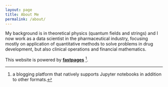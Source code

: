 ```yaml
---
layout: page
title: About Me
permalink: /about/
---
```


My background is in theoretical physics (quantum fields and strings) and I now work as a data scientist in the pharmaceutical industry, focusing mostly on application of quantitative methods to solve problems in drug development, but also clinical operations and financial mathematics.

This website is powered by **[fastpages](https://github.com/fastai/fastpages)** [^1].



[^1]:a blogging platform that natively supports Jupyter notebooks in addition to other formats.
